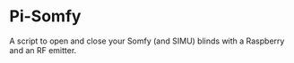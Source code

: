 # Pi-Somfy
A script to open and close your Somfy (and SIMU) blinds with a Raspberry and an RF emitter.
